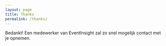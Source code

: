 ```yaml
---
layout: page
title: Thanks
permalink: /thanks/
---
```


Bedankt! Een medewerker van EventInsight zal zo snel mogelijk contact met je opnemen.
